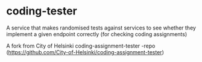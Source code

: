 # coding-tester

A service that makes randomised tests against services to see whether they implement a given endpoint correctly (for checking coding assignments)

A fork from City of Helsinki coding-assignment-tester -repo (https://github.com/City-of-Helsinki/coding-assignment-tester)
